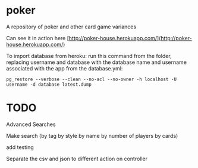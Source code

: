poker
=====

A repository of poker and other card game variances

Can see it in action here [http://poker-house.herokuapp.com/](http://poker-house.herokuapp.com/)


To import database from heroku: run this command from the folder, replacing username and database with the database name and username associated with the app from the database.yml:

    pg_restore --verbose --clean --no-acl --no-owner -h localhost -U username -d database latest.dump


TODO
========
Advanced Searches

Make search (by tag
							by style
							by name
							by number of players
							by cards)
							
add testing

Separate the csv and json to different action on controller
